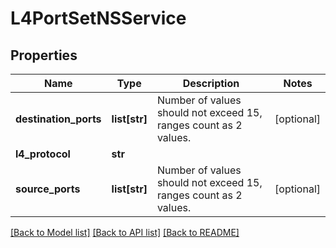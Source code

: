 # L4PortSetNSService

## Properties
Name | Type | Description | Notes
------------ | ------------- | ------------- | -------------
**destination_ports** | **list[str]** | Number of values should not exceed 15, ranges count as 2 values.  | [optional] 
**l4_protocol** | **str** |  | 
**source_ports** | **list[str]** | Number of values should not exceed 15, ranges count as 2 values.  | [optional] 

[[Back to Model list]](../README.md#documentation-for-models) [[Back to API list]](../README.md#documentation-for-api-endpoints) [[Back to README]](../README.md)

